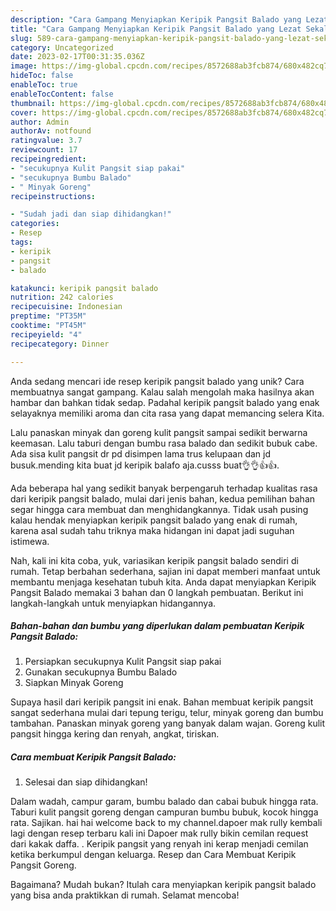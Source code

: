 ```yaml
---
description: "Cara Gampang Menyiapkan Keripik Pangsit Balado yang Lezat Sekali"
title: "Cara Gampang Menyiapkan Keripik Pangsit Balado yang Lezat Sekali"
slug: 589-cara-gampang-menyiapkan-keripik-pangsit-balado-yang-lezat-sekali
category: Uncategorized
date: 2023-02-17T00:31:35.036Z
image: https://img-global.cpcdn.com/recipes/8572688ab3fcb874/680x482cq70/keripik-pangsit-balado-foto-resep-utama.jpg
hideToc: false
enableToc: true
enableTocContent: false
thumbnail: https://img-global.cpcdn.com/recipes/8572688ab3fcb874/680x482cq70/keripik-pangsit-balado-foto-resep-utama.jpg
cover: https://img-global.cpcdn.com/recipes/8572688ab3fcb874/680x482cq70/keripik-pangsit-balado-foto-resep-utama.jpg
author: Admin
authorAv: notfound
ratingvalue: 3.7
reviewcount: 17
recipeingredient:
- "secukupnya Kulit Pangsit siap pakai"
- "secukupnya Bumbu Balado"
- " Minyak Goreng"
recipeinstructions:

- "Sudah jadi dan siap dihidangkan!"
categories:
- Resep
tags:
- keripik
- pangsit
- balado

katakunci: keripik pangsit balado 
nutrition: 242 calories
recipecuisine: Indonesian
preptime: "PT35M"
cooktime: "PT45M"
recipeyield: "4"
recipecategory: Dinner

---
```





Anda sedang mencari ide resep keripik pangsit balado yang unik? Cara membuatnya sangat gampang. Kalau salah mengolah maka hasilnya akan hambar dan bahkan tidak sedap. Padahal keripik pangsit balado yang enak selayaknya memiliki aroma dan cita rasa yang dapat memancing selera Kita.





Lalu panaskan minyak dan goreng kulit pangsit sampai sedikit berwarna keemasan. Lalu taburi dengan bumbu rasa balado dan sedikit bubuk cabe. Ada sisa kulit pangsit dr pd disimpen lama trus kelupaan dan jd busuk.mending kita buat jd keripik balafo aja.cusss buat👌👌👍👍.

Ada beberapa hal yang sedikit banyak berpengaruh terhadap kualitas rasa dari keripik pangsit balado, mulai dari jenis bahan, kedua pemilihan bahan segar hingga cara membuat dan menghidangkannya. Tidak usah pusing kalau hendak menyiapkan keripik pangsit balado yang enak di rumah, karena asal sudah tahu triknya maka hidangan ini dapat jadi suguhan istimewa.






Nah, kali ini kita coba, yuk, variasikan keripik pangsit balado sendiri di rumah. Tetap berbahan sederhana, sajian ini dapat memberi manfaat untuk membantu menjaga kesehatan tubuh kita. Anda dapat menyiapkan Keripik Pangsit Balado memakai 3 bahan dan 0 langkah pembuatan. Berikut ini langkah-langkah untuk menyiapkan hidangannya.

<!--inarticleads1-->

##### Bahan-bahan dan bumbu yang diperlukan dalam pembuatan Keripik Pangsit Balado:

1. Persiapkan secukupnya Kulit Pangsit siap pakai
1. Gunakan secukupnya Bumbu Balado
1. Siapkan  Minyak Goreng


Supaya hasil dari keripik pangsit ini enak. Bahan membuat keripik pangsit sangat sederhana mulai dari tepung terigu, telur, minyak goreng dan bumbu tambahan. Panaskan minyak goreng yang banyak dalam wajan. Goreng kulit pangsit hingga kering dan renyah, angkat, tiriskan. 

<!--inarticleads2-->

##### Cara membuat Keripik Pangsit Balado:


1. Selesai dan siap dihidangkan!

Dalam wadah, campur garam, bumbu balado dan cabai bubuk hingga rata. Taburi kulit pangsit goreng dengan campuran bumbu bubuk, kocok hingga rata. Sajikan. hai hai welcome back to my channel.dapoer mak rully kembali lagi dengan resep terbaru kali ini Dapoer mak rully bikin cemilan request dari kakak daffa. . Keripik pangsit yang renyah ini kerap menjadi cemilan ketika berkumpul dengan keluarga. Resep dan Cara Membuat Keripik Pangsit Goreng. 

Bagaimana? Mudah bukan? Itulah cara menyiapkan keripik pangsit balado yang bisa anda praktikkan di rumah. Selamat mencoba!
